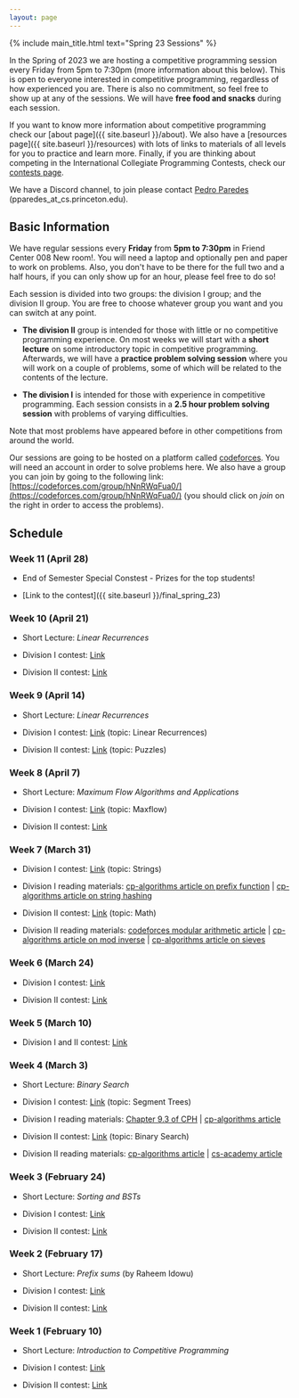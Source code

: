 ```yaml
---
layout: page
---
```


{% include main_title.html text="Spring 23 Sessions" %}

In the Spring of 2023 we are hosting a competitive programming session
every Friday from 5pm to 7:30pm (more information about this
below). This is open to everyone interested in competitive
programming, regardless of how experienced you are. There is also no
commitment, so feel free to show up at any of the sessions. We will
have **free food and snacks** during each session.

If you want to know more information about competitive programming
check our [about page]({{ site.baseurl }}/about). We also have a
[resources page]({{ site.baseurl }}/resources) with lots of links to
materials of all levels for you to practice and learn more. Finally,
if you are thinking about competing in the International Collegiate
Programming Contests, check our [contests
page](http://princeton.acm.org/events/icpc/index.html).

We have a <i class="bi bi-discord"></i> Discord channel, to join please
contact [Pedro Paredes](https://www.cs.princeton.edu/~pparedes/)
(pparedes_at_cs.princeton.edu).

## Basic Information

We have regular sessions every **Friday** from **5pm to 7:30pm** in
Friend Center 008 <span class="badge bg-primary">New room!</span>. You
will need a laptop and optionally pen and paper to work on
problems. Also, you don't have to be there for the full two and a half
hours, if you can only show up for an hour, please feel free to do so!

Each session is divided into two groups: the division I group; and the
division II group. You are free to choose whatever group you want and
you can switch at any point.

 * **The division II** group is intended for those with little or no
   competitive programming experience. On most weeks we will start
   with a **short lecture** on some introductory topic in competitive
   programming. Afterwards, we will have a **practice problem solving
   session** where you will work on a couple of problems, some of
   which will be related to the contents of the lecture.

 * **The division I** is intended for those with experience in
     competitive programming. Each session consists in a **2.5 hour
     problem solving session** with problems of varying difficulties.

Note that most problems have appeared before in other
competitions from around the world.

Our sessions are going to be hosted on a platform called
[codeforces](https://codeforces.com/). You will need an account in
order to solve problems here. We also have a group you can join by
going to the following link:
[https://codeforces.com/group/hNnRWqFua0/](https://codeforces.com/group/hNnRWqFua0/)
(you should click on *join* on the right in order to access the
problems).

## Schedule

### Week 11 (April 28)
* <span class="badge text-bg-success fs-3">End of Semester Special Constest - Prizes for the top students!</span>

* [Link to the contest]({{ site.baseurl }}/final_spring_23)

### Week 10 (April 21)
 * Short Lecture: *Linear Recurrences*

 * Division I contest: [Link](https://codeforces.com/group/hNnRWqFua0/contest/439811)

 * Division II contest: [Link](https://codeforces.com/group/hNnRWqFua0/contest/439814)

### Week 9 (April 14)
 * Short Lecture: *Linear Recurrences*

 * Division I contest: [Link](https://codeforces.com/group/hNnRWqFua0/contest/438584) (topic: Linear Recurrences)

 * Division II contest: [Link](https://codeforces.com/group/hNnRWqFua0/contest/438561) (topic: Puzzles)

### Week 8 (April 7)
 * Short Lecture: *Maximum Flow Algorithms and Applications*

 * Division I contest: [Link](https://codeforces.com/group/hNnRWqFua0/contest/437409) (topic: Maxflow)

 * Division II contest: [Link](https://codeforces.com/group/hNnRWqFua0/contest/437411)

### Week 7 (March 31)
 * Division I contest: [Link](https://codeforces.com/group/hNnRWqFua0/contest/436263) (topic: Strings)

 * Division I reading materials: [cp-algorithms article on prefix function](https://cp-algorithms.com/string/prefix-function.html) \| [cp-algorithms article on string hashing](https://cp-algorithms.com/string/string-hashing.html)

 * Division II contest: [Link](https://codeforces.com/group/hNnRWqFua0/contest/430464) (topic: Math)

 * Division II reading materials: [codeforces modular arithmetic article](https://codeforces.com/blog/entry/72527) \| [cp-algorithms article on mod inverse](https://cp-algorithms.com/algebra/module-inverse.html) \| [cp-algorithms article on sieves](https://cp-algorithms.com/algebra/sieve-of-eratosthenes.html)

### Week 6 (March 24)
 * Division I contest: [Link](https://codeforces.com/group/hNnRWqFua0/contest/435133)

 * Division II contest: [Link](https://codeforces.com/group/hNnRWqFua0/contest/435132)


### Week 5 (March 10)
 * Division I and II contest: [Link](https://codeforces.com/group/hNnRWqFua0/contest/432070)

### Week 4 (March 3)
 * Short Lecture: *Binary Search*

 * Division I contest: [Link](https://codeforces.com/group/hNnRWqFua0/contest/430461) (topic: Segment Trees)

 * Division I reading materials: [Chapter 9.3 of CPH](https://usaco.guide/CPH.pdf#page=99) \| [cp-algorithms article](https://cp-algorithms.com/data_structures/segment_tree.html)

 * Division II contest: [Link](https://codeforces.com/group/hNnRWqFua0/contest/430464) (topic: Binary Search)

 * Division II reading materials: [cp-algorithms article](https://cp-algorithms.com/num_methods/binary_search.html) \| [cs-academy article](https://csacademy.com/lesson/binary_search/)

### Week 3 (February 24)
 * Short Lecture: <i>Sorting and BSTs</i>

 * Division I contest: [Link](https://codeforces.com/group/hNnRWqFua0/contest/429274)
 
 * Division II contest: [Link](https://codeforces.com/group/hNnRWqFua0/contest/429285)

### Week 2 (February 17)
 * Short Lecture: <i>Prefix sums</i> (by Raheem Idowu)

 * Division I contest: [Link](https://codeforces.com/group/hNnRWqFua0/contest/428084)
 
 * Division II contest: [Link](https://codeforces.com/group/hNnRWqFua0/contest/428083)

### Week 1 (February 10)
 * Short Lecture: <i>Introduction to Competitive Programming</i>

 * Division I contest: [Link](https://codeforces.com/group/hNnRWqFua0/contest/426972)
 
 * Division II contest: [Link](https://codeforces.com/group/hNnRWqFua0/contest/426970)